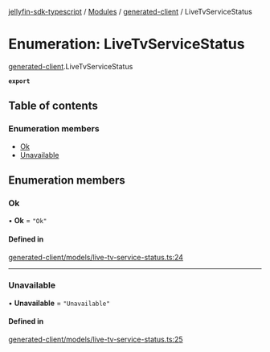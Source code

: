 [jellyfin-sdk-typescript](../README.md) / [Modules](../modules.md) / [generated-client](../modules/generated_client.md) / LiveTvServiceStatus

# Enumeration: LiveTvServiceStatus

[generated-client](../modules/generated_client.md).LiveTvServiceStatus

**`export`**

## Table of contents

### Enumeration members

- [Ok](generated_client.LiveTvServiceStatus.md#ok)
- [Unavailable](generated_client.LiveTvServiceStatus.md#unavailable)

## Enumeration members

### Ok

• **Ok** = `"Ok"`

#### Defined in

[generated-client/models/live-tv-service-status.ts:24](https://github.com/thornbill/jellyfin-sdk-typescript/blob/e4df7f8/src/generated-client/models/live-tv-service-status.ts#L24)

___

### Unavailable

• **Unavailable** = `"Unavailable"`

#### Defined in

[generated-client/models/live-tv-service-status.ts:25](https://github.com/thornbill/jellyfin-sdk-typescript/blob/e4df7f8/src/generated-client/models/live-tv-service-status.ts#L25)
